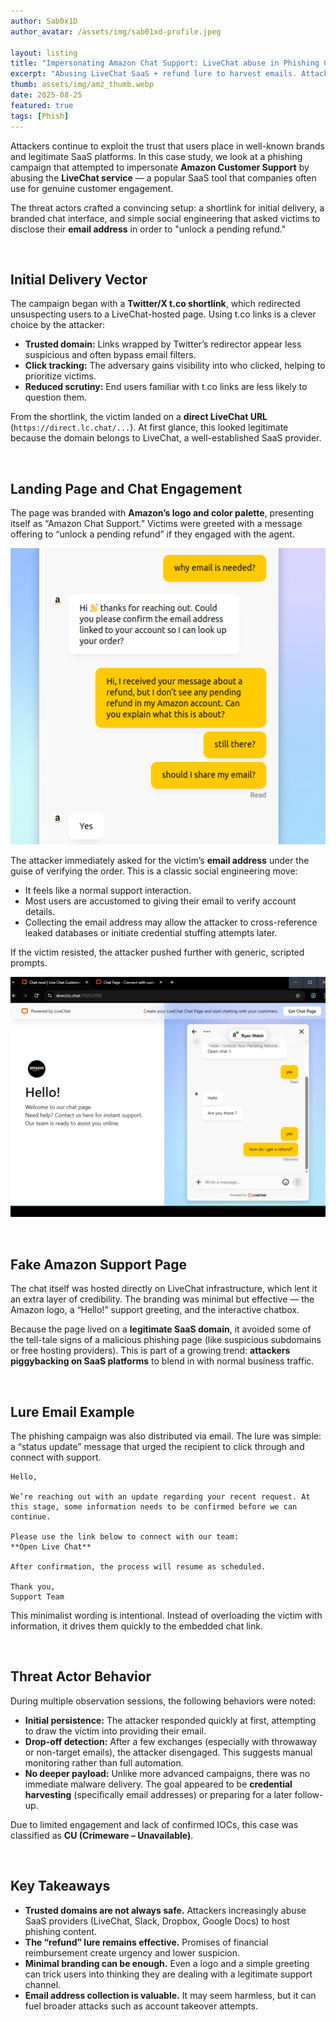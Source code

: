 ```yaml
---
author: Sab0x1D
author_avatar: /assets/img/sab01xd-profile.jpeg

layout: listing
title: "Impersonating Amazon Chat Support: LiveChat abuse in Phishing Campaigns"
excerpt: "Abusing LiveChat SaaS + refund lure to harvest emails. Attackers continue to exploit the trust that users place in well-known brands and legitimate SaaS platforms."
thumb: assets/img/amz_thumb.webp
date: 2025-08-25
featured: true
tags: [Phish]
---
```


Attackers continue to exploit the trust that users place in well-known brands and legitimate SaaS platforms. In this case study, we look at a phishing campaign that attempted to impersonate **Amazon Customer Support** by abusing the **LiveChat service** — a popular SaaS tool that companies often use for genuine customer engagement.

The threat actors crafted a convincing setup: a shortlink for initial delivery, a branded chat interface, and simple social engineering that asked victims to disclose their **email address** in order to "unlock a pending refund."

<br>

## Initial Delivery Vector

The campaign began with a **Twitter/X t.co shortlink**, which redirected unsuspecting users to a LiveChat-hosted page. Using t.co links is a clever choice by the attacker:

- **Trusted domain:** Links wrapped by Twitter’s redirector appear less suspicious and often bypass email filters.  
- **Click tracking:** The adversary gains visibility into who clicked, helping to prioritize victims.  
- **Reduced scrutiny:** End users familiar with t.co links are less likely to question them.  

From the shortlink, the victim landed on a **direct LiveChat URL** (`https://direct.lc.chat/...`). At first glance, this looked legitimate because the domain belongs to LiveChat, a well-established SaaS provider.

<br>

## Landing Page and Chat Engagement

The page was branded with **Amazon’s logo and color palette**, presenting itself as “Amazon Chat Support.” Victims were greeted with a message offering to “unlock a pending refund” if they engaged with the agent.  

<p align="center"><img src="../assets/img/amz2.png"></p>


The attacker immediately asked for the victim’s **email address** under the guise of verifying the order. This is a classic social engineering move:  

- It feels like a normal support interaction.  
- Most users are accustomed to giving their email to verify account details.  
- Collecting the email address may allow the attacker to cross-reference leaked databases or initiate credential stuffing attempts later.  

If the victim resisted, the attacker pushed further with generic, scripted prompts.  

<p align="center"><img src="../assets/img/amz3.png"></p>

<br>

## Fake Amazon Support Page

The chat itself was hosted directly on LiveChat infrastructure, which lent it an extra layer of credibility. The branding was minimal but effective — the Amazon logo, a “Hello!” support greeting, and the interactive chatbox.

Because the page lived on a **legitimate SaaS domain**, it avoided some of the tell-tale signs of a malicious phishing page (like suspicious subdomains or free hosting providers). This is part of a growing trend: **attackers piggybacking on SaaS platforms** to blend in with normal business traffic.

<br>

## Lure Email Example

The phishing campaign was also distributed via email. The lure was simple: a “status update” message that urged the recipient to click through and connect with support.

```
Hello,  

We’re reaching out with an update regarding your recent request. At this stage, some information needs to be confirmed before we can continue.  

Please use the link below to connect with our team:  
**Open Live Chat**  

After confirmation, the process will resume as scheduled.  

Thank you,  
Support Team
```

This minimalist wording is intentional. Instead of overloading the victim with information, it drives them quickly to the embedded chat link.

<br>

## Threat Actor Behavior

During multiple observation sessions, the following behaviors were noted:

- **Initial persistence:** The attacker responded quickly at first, attempting to draw the victim into providing their email.  
- **Drop-off detection:** After a few exchanges (especially with throwaway or non-target emails), the attacker disengaged. This suggests manual monitoring rather than full automation.  
- **No deeper payload:** Unlike more advanced campaigns, there was no immediate malware delivery. The goal appeared to be **credential harvesting** (specifically email addresses) or preparing for a later follow-up.  

Due to limited engagement and lack of confirmed IOCs, this case was classified as **CU (Crimeware – Unavailable)**.

<br>

## Key Takeaways

- **Trusted domains are not always safe.** Attackers increasingly abuse SaaS providers (LiveChat, Slack, Dropbox, Google Docs) to host phishing content.  
- **The “refund” lure remains effective.** Promises of financial reimbursement create urgency and lower suspicion.  
- **Minimal branding can be enough.** Even a logo and a simple greeting can trick users into thinking they are dealing with a legitimate support channel.  
- **Email address collection is valuable.** It may seem harmless, but it can fuel broader attacks such as account takeover attempts.  

<br>
<br>
